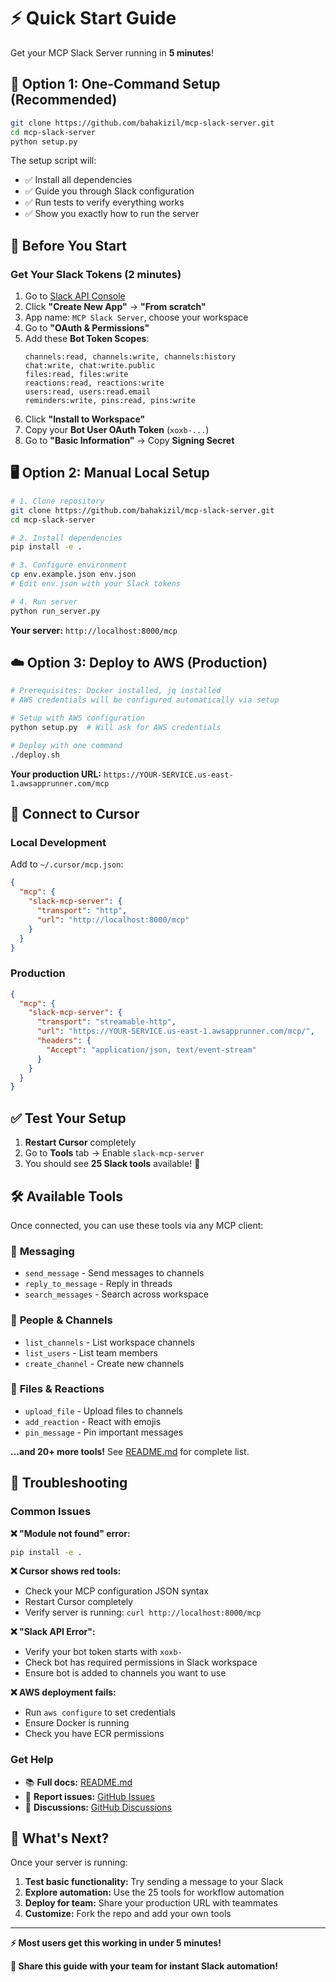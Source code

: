 # ⚡ Quick Start Guide

Get your MCP Slack Server running in **5 minutes**!

## 🚀 Option 1: One-Command Setup (Recommended)

```bash
git clone https://github.com/bahakizil/mcp-slack-server.git
cd mcp-slack-server
python setup.py
```

The setup script will:
- ✅ Install all dependencies
- ✅ Guide you through Slack configuration  
- ✅ Run tests to verify everything works
- ✅ Show you exactly how to run the server

## 🔑 Before You Start

### Get Your Slack Tokens (2 minutes)

1. Go to [Slack API Console](https://api.slack.com/apps)
2. Click **"Create New App"** → **"From scratch"**
3. App name: `MCP Slack Server`, choose your workspace
4. Go to **"OAuth & Permissions"**
5. Add these **Bot Token Scopes**:
   ```
   channels:read, channels:write, channels:history
   chat:write, chat:write.public  
   files:read, files:write
   reactions:read, reactions:write
   users:read, users:read.email
   reminders:write, pins:read, pins:write
   ```
6. Click **"Install to Workspace"**
7. Copy your **Bot User OAuth Token** (`xoxb-...`)
8. Go to **"Basic Information"** → Copy **Signing Secret**

## 🖥️ Option 2: Manual Local Setup

```bash
# 1. Clone repository
git clone https://github.com/bahakizil/mcp-slack-server.git
cd mcp-slack-server

# 2. Install dependencies  
pip install -e .

# 3. Configure environment
cp env.example.json env.json
# Edit env.json with your Slack tokens

# 4. Run server
python run_server.py
```

**Your server:** `http://localhost:8000/mcp`

## ☁️ Option 3: Deploy to AWS (Production)

```bash
# Prerequisites: Docker installed, jq installed
# AWS credentials will be configured automatically via setup

# Setup with AWS configuration
python setup.py  # Will ask for AWS credentials

# Deploy with one command
./deploy.sh
```

**Your production URL:** `https://YOUR-SERVICE.us-east-1.awsapprunner.com/mcp`

## 🔧 Connect to Cursor

### Local Development
Add to `~/.cursor/mcp.json`:
```json
{
  "mcp": {
    "slack-mcp-server": {
      "transport": "http",
      "url": "http://localhost:8000/mcp"
    }
  }
}
```

### Production
```json
{
  "mcp": {
    "slack-mcp-server": {
      "transport": "streamable-http", 
      "url": "https://YOUR-SERVICE.us-east-1.awsapprunner.com/mcp/",
      "headers": {
        "Accept": "application/json, text/event-stream"
      }
    }
  }
}
```

## ✅ Test Your Setup

1. **Restart Cursor** completely
2. Go to **Tools** tab → Enable `slack-mcp-server`
3. You should see **25 Slack tools** available! 🎉

## 🛠️ Available Tools

Once connected, you can use these tools via any MCP client:

### 📧 **Messaging**
- `send_message` - Send messages to channels
- `reply_to_message` - Reply in threads  
- `search_messages` - Search across workspace

### 👥 **People & Channels**  
- `list_channels` - List workspace channels
- `list_users` - List team members
- `create_channel` - Create new channels

### 📎 **Files & Reactions**
- `upload_file` - Upload files to channels
- `add_reaction` - React with emojis
- `pin_message` - Pin important messages

**...and 20+ more tools!** See [README.md](README.md) for complete list.

## 🐛 Troubleshooting

### Common Issues

**❌ "Module not found" error:**
```bash
pip install -e .
```

**❌ Cursor shows red tools:**
- Check your MCP configuration JSON syntax
- Restart Cursor completely
- Verify server is running: `curl http://localhost:8000/mcp`

**❌ "Slack API Error":**
- Verify your bot token starts with `xoxb-`
- Check bot has required permissions in Slack workspace
- Ensure bot is added to channels you want to use

**❌ AWS deployment fails:**
- Run `aws configure` to set credentials
- Ensure Docker is running
- Check you have ECR permissions

### Get Help

- 📚 **Full docs:** [README.md](README.md)
- 🐛 **Report issues:** [GitHub Issues](https://github.com/bahakizil/mcp-slack-server/issues)
- 💬 **Discussions:** [GitHub Discussions](https://github.com/bahakizil/mcp-slack-server/discussions)

## 🎯 What's Next?

Once your server is running:

1. **Test basic functionality:** Try sending a message to your Slack
2. **Explore automation:** Use the 25 tools for workflow automation  
3. **Deploy for team:** Share your production URL with teammates
4. **Customize:** Fork the repo and add your own tools

---

**⚡ Most users get this working in under 5 minutes!**

**🔗 Share this guide with your team for instant Slack automation!** 